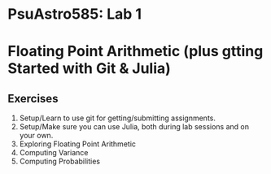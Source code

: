 # PsuAstro585:  Lab 1
# Floating Point Arithmetic (plus gtting Started with Git & Julia) 

## Exercises
1.  Setup/Learn to use git for getting/submitting assignments.  
2.  Setup/Make sure you can use Julia, both during lab sessions and on your own.
3.  Exploring Floating Point Arithmetic
4.  Computing Variance
5.  Computing Probabilities

